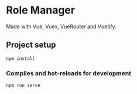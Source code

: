 # Role Manager

Made with Vue, Vuex, VueRouter and Vuetify.
## Project setup
```
npm install
```

### Compiles and hot-reloads for development
```
npm run serve
```
